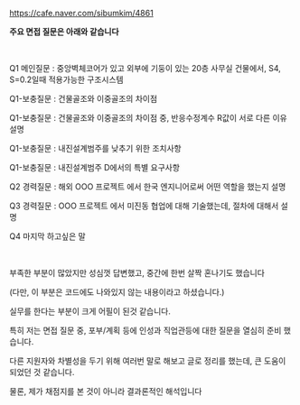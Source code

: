 https://cafe.naver.com/sibumkim/4861

**주요 면접 질문은 아래와 같습니다**

​

Q1 메인질문 : 중앙벽체코어가 있고 외부에 기둥이 있는 20층 사무실 건물에서, S4, S=0.2일때 적용가능한 구조시스템

Q1-보충질문 : 건물골조와 이중골조의 차이점

Q1-보충질문 : 건물골조와 이중골조의 차이점 중, 반응수정계수 R값이 서로 다른 이유 설명

Q1-보충질문 : 내진설계범주를 낮추기 위한 조치사항

Q1-보충질문 : 내진설계범주 D에서의 특별 요구사항

Q2 경력질문 : 해외 OOO 프로젝트 에서 한국 엔지니어로써 어떤 역할을 했는지 설명

Q3 경력질문 : OOO 프로젝트 에서 미진동 협업에 대해 기술했는데, 절차에 대해서 설명

Q4 마지막 하고싶은 말

​

부족한 부분이 많았지만 성심껏 답변했고, 중간에 한번 살짝 혼나기도 했습니다

(다만, 이 부분은 코드에도 나와있지 않는 내용이라고 하셨습니다.)

실무를 한다는 부분이 크게 어필이 된것 같습니다.

특히 저는 면접 질문 중, 포부/계획 등에 인성과 직업관등에 대한 질문을 열심히 준비 했습니다.

다른 지원자와 차별성을 두기 위해 여러번 말로 해보고 글로 정리를 했는데, 큰 도움이 되었던 것 같습니다.

물론, 제가 채점지를 본 것이 아니라 결과론적인 해석입니다